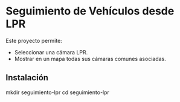 # Seguimiento de Vehículos desde LPR

Este proyecto permite:
- Seleccionar una cámara LPR.
- Mostrar en un mapa todas sus cámaras comunes asociadas.

## Instalación

mkdir seguimiento-lpr
cd seguimiento-lpr
